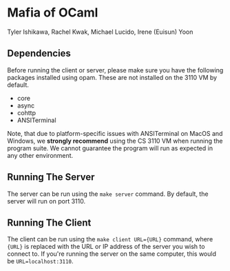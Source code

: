 # Mafia of OCaml

Tyler Ishikawa, Rachel Kwak, Michael Lucido, Irene (Euisun) Yoon

## Dependencies
Before running the client or server, please make sure you have the following
packages installed using opam. These are not installed on the 3110 VM by
default.

* core
* async
* cohttp
* ANSITerminal

Note, that due to platform-specific issues with ANSITerminal on MacOS and 
Windows, we **strongly recommend** using the CS 3110 VM when running the program
suite. We cannot guarantee the program will run as expected in any other
environment. 

## Running The Server
The server can be run using the `make server` command. By default, the server
will run on port 3110.

## Running The Client
The client can be run using the `make client URL={URL}` command, where `{URL}`
is replaced with the URL or IP address of the server you wish to connect to.
If you're running the server on the same computer, this would be
`URL=localhost:3110`.
